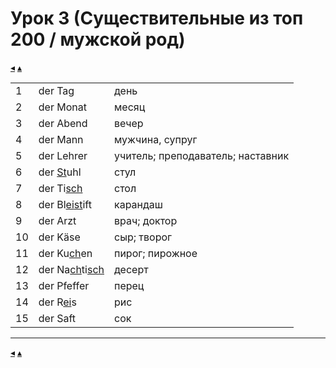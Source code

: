 # Урок 3 (Существительные из топ 200 / мужской род)

[&#9666;](./02_verb_konjugation.md) [&#9652;](../index.md) 

| | | |
|-|-|-|
| 1 | der Tag | день
| 2 | der Monat | месяц
| 3 | der Abend | вечер
| 4 | der Mann | мужчина, супруг
| 5 | der Lehrer | учитель; преподаватель; наставник
| 6 | der <u>St</u>uhl | стул
| 7 | der Ti<u>sch</u> | стол
| 8 | der Bl<u>ei</u><u>st</u>ift | карандаш
| 9 | der Arzt | врач; доктор
| 10 | der Käse | сыр; творог
| 11 | der Ku<u>ch</u>en | пирог; пирожное
| 12 | der Na<u>ch</u>ti<u>sch</u> | десерт
| 13 | der Pfeffer  | перец
| 14 | der R<u>ei</u>s | рис
| 15 | der Saft | сок

---
[&#9666;](./02_verb_konjugation.md) [&#9652;](../index.md) 